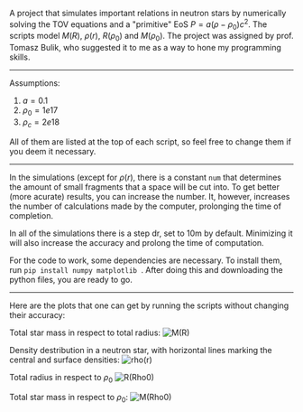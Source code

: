 A project that simulates important relations in neutron stars by numerically solving the TOV equations and a "primitive" EoS $P = a(\rho - \rho_0)c^2$. The scripts model $M(R)$, $\rho(r)$, $R(\rho_0)$ and $M(\rho_0)$. The project was assigned by prof. Tomasz Bulik, who suggested it to me as a way to hone my programming skills.

---

Assumptions:

1. $a = 0.1$
2. $\rho_0 = 1e17$
3. $\rho_c = 2e18$

All of them are listed at the top of each script, so feel free to change them if you deem it necessary.

---

In the simulations (except for $\rho(r)$, there is a constant `num` that determines the amount of small fragments that a space will be cut into. To get better (more acurate) results, you can increase the number. It, however, increases the number of calculations made by the computer, prolonging the time of completion.

In all of the simulations there is a step dr, set to 10m by default. Minimizing it will also increase the accuracy and prolong the time of computation.

For the code to work, some dependencies are necessary. To install them, run `pip install numpy matplotlib `. After doing this and downloading the python files, you are ready to go.

---

Here are the plots that one can get by running the scripts without changing their accuracy:

Total  star mass in respect to total radius:
![M(R)](https://github.com/user-attachments/assets/a748ba31-60aa-44a4-9345-03dd55b30c88)

Density destribution in a neutron star, with horizontal lines marking the central and surface densities:
![rho(r)](https://github.com/user-attachments/assets/44e1ae9b-ac98-4279-bd56-4a6c30b89d6b)

Total radius in respect to $\rho_0$
![R(Rho0)](https://github.com/user-attachments/assets/abd1a68d-828f-4f64-8c25-42591ccc9975)

Total star mass in respect to $\rho_0$:
![M(Rho0)](https://github.com/user-attachments/assets/65e8f961-13b7-42ad-af7f-3c2919b3dbf4)
